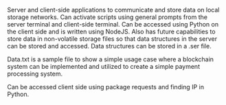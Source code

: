 Server and client-side applications to communicate and store data on local storage networks. Can activate scripts using general prompts from the server terminal and client-side terminal. Can be accessed using Python on the client side and is written using NodeJS. Also has future capabilities to store data in non-volatile storage files so that data structures in the server can be stored and accessed. Data structures can be stored in a .ser file. 

Data.txt is a sample file to show a simple usage case where a blockchain system can be implemented and utilized to create a simple payment processing system.

Can be accessed client side using package requests and finding IP in Python. 
